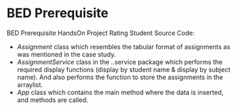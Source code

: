 # BED Prerequisite

BED Prerequisite HandsOn Project Rating Student
Source Code:

- *Assignment* class which resembles the tabular format of assignments as was mentioned in the case study.
- *AssignmentService* class in the ..service package which performs the required display functions (display by student name & display by subject name). And also performs the function to store the assignments in the arraylist. 
- *App* class which contains the main method where the data is inserted, and methods are called.
